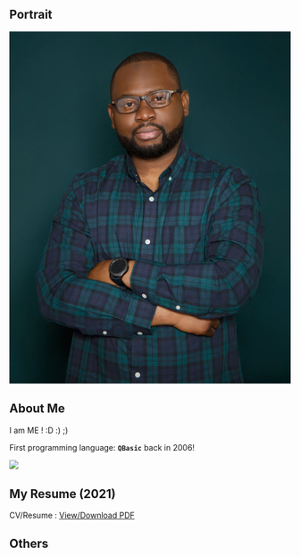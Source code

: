 ## Portrait
![](kabir_abdulmajeed_photo3.jpg)  

## About Me  
I am ME ! :D :) ;) 
  
First programming language: **`QBasic`** back in 2006!  
>  
![](qbasic.jpg)  


## My Resume (2021)  
<p> 
  CV/Resume : <a href="https://github.com/kbmajeed/Kbmajeed_CV_Resume/blob/master/Abdulmajeed_CV.pdf">View/Download PDF</a> 
</p>

## Others    
  
  
